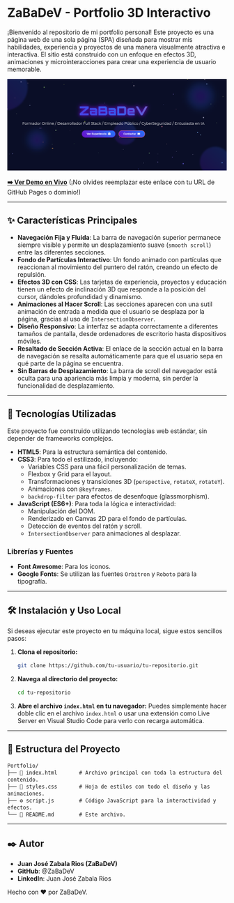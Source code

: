 # ZaBaDeV - Portfolio 3D Interactivo

¡Bienvenido al repositorio de mi portfolio personal! Este proyecto es una página web de una sola página (SPA) diseñada para mostrar mis habilidades, experiencia y proyectos de una manera visualmente atractiva e interactiva. El sitio está construido con un enfoque en efectos 3D, animaciones y microinteracciones para crear una experiencia de usuario memorable.

![Captura de pantalla del Portfolio](Screen.png)

**[➡️ Ver Demo en Vivo](https://zabadev.github.io/Portfolio/)** (¡No olvides reemplazar este enlace con tu URL de GitHub Pages o dominio!)

---

## ✨ Características Principales

*   **Navegación Fija y Fluida**: La barra de navegación superior permanece siempre visible y permite un desplazamiento suave (`smooth scroll`) entre las diferentes secciones.
*   **Fondo de Partículas Interactivo**: Un fondo animado con partículas que reaccionan al movimiento del puntero del ratón, creando un efecto de repulsión.
*   **Efectos 3D con CSS**: Las tarjetas de experiencia, proyectos y educación tienen un efecto de inclinación 3D que responde a la posición del cursor, dándoles profundidad y dinamismo.
*   **Animaciones al Hacer Scroll**: Las secciones aparecen con una sutil animación de entrada a medida que el usuario se desplaza por la página, gracias al uso de `IntersectionObserver`.
*   **Diseño Responsivo**: La interfaz se adapta correctamente a diferentes tamaños de pantalla, desde ordenadores de escritorio hasta dispositivos móviles.
*   **Resaltado de Sección Activa**: El enlace de la sección actual en la barra de navegación se resalta automáticamente para que el usuario sepa en qué parte de la página se encuentra.
*   **Sin Barras de Desplazamiento**: La barra de scroll del navegador está oculta para una apariencia más limpia y moderna, sin perder la funcionalidad de desplazamiento.

---

## 🚀 Tecnologías Utilizadas

Este proyecto fue construido utilizando tecnologías web estándar, sin depender de frameworks complejos.

*   **HTML5**: Para la estructura semántica del contenido.
*   **CSS3**: Para todo el estilizado, incluyendo:
    *   Variables CSS para una fácil personalización de temas.
    *   Flexbox y Grid para el layout.
    *   Transformaciones y transiciones 3D (`perspective`, `rotateX`, `rotateY`).
    *   Animaciones con `@keyframes`.
    *   `backdrop-filter` para efectos de desenfoque (glassmorphism).
*   **JavaScript (ES6+)**: Para toda la lógica e interactividad:
    *   Manipulación del DOM.
    *   Renderizado en Canvas 2D para el fondo de partículas.
    *   Detección de eventos del ratón y scroll.
    *   `IntersectionObserver` para animaciones al desplazar.

### Librerías y Fuentes

*   **Font Awesome**: Para los iconos.
*   **Google Fonts**: Se utilizan las fuentes `Orbitron` y `Roboto` para la tipografía.

---

## 🛠️ Instalación y Uso Local

Si deseas ejecutar este proyecto en tu máquina local, sigue estos sencillos pasos:

1.  **Clona el repositorio:**
    ```bash
    git clone https://github.com/tu-usuario/tu-repositorio.git
    ```

2.  **Navega al directorio del proyecto:**
    ```bash
    cd tu-repositorio
    ```

3.  **Abre el archivo `index.html` en tu navegador:**
    Puedes simplemente hacer doble clic en el archivo `index.html` o usar una extensión como Live Server en Visual Studio Code para verlo con recarga automática.

---

## 📂 Estructura del Proyecto

```
Portfolio/
├── 📄 index.html       # Archivo principal con toda la estructura del contenido.
├── 🎨 styles.css       # Hoja de estilos con todo el diseño y las animaciones.
├── ⚙️ script.js        # Código JavaScript para la interactividad y efectos.
└── 📖 README.md        # Este archivo.
```

---

## ✒️ Autor

*   **Juan José Zabala Rios (ZaBaDeV)**
*   **GitHub**: @ZaBaDeV
*   **LinkedIn**: Juan José Zabala Rios

Hecho con ❤️ por ZaBaDeV.